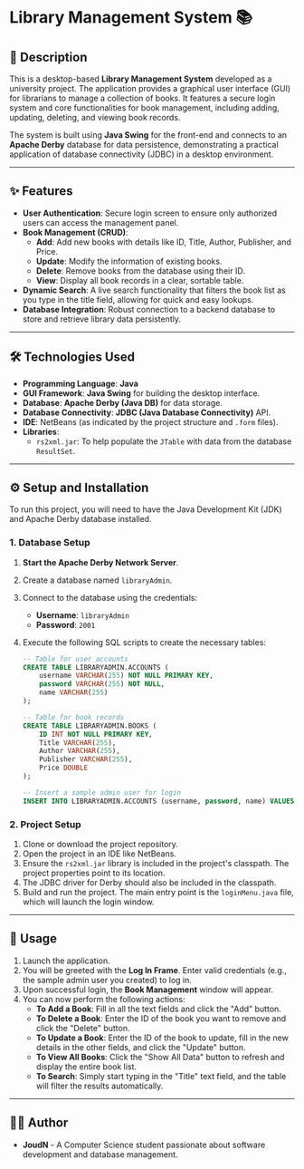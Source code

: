 # Library Management System 📚

## 📖 Description

This is a desktop-based **Library Management System** developed as a university project. The application provides a graphical user interface (GUI) for librarians to manage a collection of books. It features a secure login system and core functionalities for book management, including adding, updating, deleting, and viewing book records.

The system is built using **Java Swing** for the front-end and connects to an **Apache Derby** database for data persistence, demonstrating a practical application of database connectivity (JDBC) in a desktop environment.

---

## ✨ Features

* **User Authentication**: Secure login screen to ensure only authorized users can access the management panel.
* **Book Management (CRUD)**:
    * **Add**: Add new books with details like ID, Title, Author, Publisher, and Price.
    * **Update**: Modify the information of existing books.
    * **Delete**: Remove books from the database using their ID.
    * **View**: Display all book records in a clear, sortable table.
* **Dynamic Search**: A live search functionality that filters the book list as you type in the title field, allowing for quick and easy lookups.
* **Database Integration**: Robust connection to a backend database to store and retrieve library data persistently.

---

## 🛠️ Technologies Used

* **Programming Language**: **Java**
* **GUI Framework**: **Java Swing** for building the desktop interface.
* **Database**: **Apache Derby (Java DB)** for data storage.
* **Database Connectivity**: **JDBC (Java Database Connectivity)** API.
* **IDE**: NetBeans (as indicated by the project structure and `.form` files).
* **Libraries**:
    * `rs2xml.jar`: To help populate the `JTable` with data from the database `ResultSet`.

---

## ⚙️ Setup and Installation

To run this project, you will need to have the Java Development Kit (JDK) and Apache Derby database installed.

### 1. Database Setup

1.  **Start the Apache Derby Network Server**.
2.  Create a database named `libraryAdmin`.
3.  Connect to the database using the credentials:
    * **Username**: `libraryAdmin`
    * **Password**: `2001`
4.  Execute the following SQL scripts to create the necessary tables:

    ```sql
    -- Table for user accounts
    CREATE TABLE LIBRARYADMIN.ACCOUNTS (
        username VARCHAR(255) NOT NULL PRIMARY KEY,
        password VARCHAR(255) NOT NULL,
        name VARCHAR(255)
    );

    -- Table for book records
    CREATE TABLE LIBRARYADMIN.BOOKS (
        ID INT NOT NULL PRIMARY KEY,
        Title VARCHAR(255),
        Author VARCHAR(255),
        Publisher VARCHAR(255),
        Price DOUBLE
    );

    -- Insert a sample admin user for login
    INSERT INTO LIBRARYADMIN.ACCOUNTS (username, password, name) VALUES ('admin', 'admin123', 'Administrator');
    ```

### 2. Project Setup

1.  Clone or download the project repository.
2.  Open the project in an IDE like NetBeans.
3.  Ensure the `rs2xml.jar` library is included in the project's classpath. The project properties point to its location.
4.  The JDBC driver for Derby should also be included in the classpath.
5.  Build and run the project. The main entry point is the `loginMenu.java` file, which will launch the login window.

---

## 🚀 Usage

1.  Launch the application.
2.  You will be greeted with the **Log In Frame**. Enter valid credentials (e.g., the sample admin user you created) to log in.
3.  Upon successful login, the **Book Management** window will appear.
4.  You can now perform the following actions:
    * **To Add a Book**: Fill in all the text fields and click the "Add" button.
    * **To Delete a Book**: Enter the ID of the book you want to remove and click the "Delete" button.
    * **To Update a Book**: Enter the ID of the book to update, fill in the new details in the other fields, and click the "Update" button.
    * **To View All Books**: Click the "Show All Data" button to refresh and display the entire book list.
    * **To Search**: Simply start typing in the "Title" text field, and the table will filter the results automatically.

---

## 👨‍💻 Author

* **JoudN** - A Computer Science student passionate about software development and database management.
